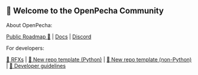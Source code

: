 ## 👋 Welcome to the OpenPecha Community

About OpenPecha:

[Public Roadmap 🧭](https://github.com/orgs/OpenPecha/projects/12) | [Docs](https://openpecha.org) | [Discord](https://discord.com/invite/7GFpPFSTeA)

For developers:

[🧭 RFXs](https://github.com/OpenPecha/Requests/issues) | [📂 New repo template (Python)](https://github.com/OpenPecha/openpecha-project-template) | [📂 New repo template (non-Python)](https://github.com/OpenPecha/new-repo-template) | [📖 Developer guidelines](https://wiki.openpecha.org)
